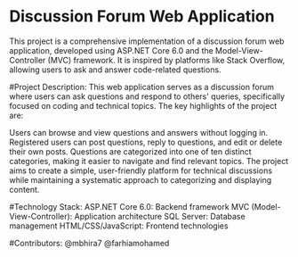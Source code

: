 # Discussion Forum Web Application
This project is a comprehensive implementation of a discussion forum web application, developed using ASP.NET Core 6.0 and the Model-View-Controller (MVC) framework. It is inspired by platforms like Stack Overflow, allowing users to ask and answer code-related questions.

#Project Description:
This web application serves as a discussion forum where users can ask questions and respond to others' queries, specifically focused on coding and technical topics. The key highlights of the project are:

Users can browse and view questions and answers without logging in.
Registered users can post questions, reply to questions, and edit or delete their own posts.
Questions are categorized into one of ten distinct categories, making it easier to navigate and find relevant topics.
The project aims to create a simple, user-friendly platform for technical discussions while maintaining a systematic approach to categorizing and displaying content.

#Technology Stack:
ASP.NET Core 6.0: Backend framework
MVC (Model-View-Controller): Application architecture
SQL Server: Database management
HTML/CSS/JavaScript: Frontend technologies

#Contributors:
@mbhira7
@farhiamohamed
